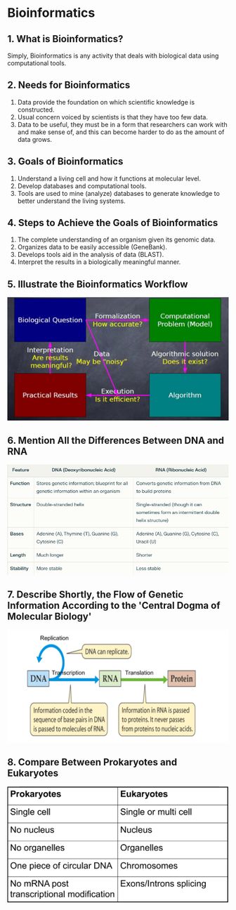 # Bioinformatics

## 1. What is Bioinformatics?

Simply, Bioinformatics is any activity that deals with biological data using computational tools.

## 2. Needs for Bioinformatics

1. Data provide the foundation on which scientific knowledge is constructed.
2. Usual concern voiced by scientists is that they have too few data.
3. Data to be useful, they must be in a form that researchers can work with and make sense of, and this can become harder to do as the amount of data grows.

## 3. Goals of Bioinformatics

1. Understand a living cell and how it functions at molecular level.
2. Develop databases and computational tools.
3. Tools are used to mine (analyze) databases to generate knowledge to better understand the living systems.

## 4. Steps to Achieve the Goals of Bioinformatics

1. The complete understanding of an organism given its genomic data.
2. Organizes data to be easily accessible (GeneBank).
3. Develops tools aid in the analysis of data (BLAST).
4. Interpret the results in a biologically meaningful manner.

## 5. Illustrate the Bioinformatics Workflow

![alt text](image.png)

## 6. Mention All the Differences Between DNA and RNA

![alt text](image-1.png)

## 7. Describe Shortly, the Flow of Genetic Information According to the 'Central Dogma of Molecular Biology'

![](image-2.png)

## 8. Compare Between Prokaryotes and Eukaryotes

![alt text](image-3.png)

